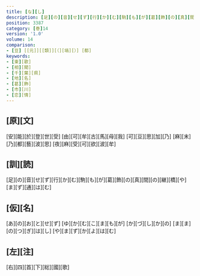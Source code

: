 ```yaml
---
title: [な][し]
description: [足][の][音][せ][ず][行][か][む][駒][も][が][葛][飾][の][真][間][の][継][橋][や][ま][ず][通][は][む]
position: 3387
category: [巻]14
version: '1.0'
volume: 14
comparison:
- [豆] [[元]][[類]][（][塙][）] [都]
keywords:
- [東][歌]
- [相][聞]
- [千][葉][県]
- [地][名]
- [葛][飾]
- [市][川]
- [恋][情]
---
```


## [原][文]

[安][能][於][登][世][受] [由][可][牟][古][馬][母][我] [可][豆][思][加][乃] [麻][末][乃][都][藝][波][思] [夜][麻][受][可][欲][波][牟]

## [訓][読]

[足][の][音][せ][ず][行][か][む][駒][も][が][葛][飾][の][真][間][の][継][橋][や][ま][ず][通][は][む]

## [仮][名]

[あ][の][お][と][せ][ず] [ゆ][か][む][こ][ま][も][が] [か][づ][し][か][の] [ま][ま][の][つ][ぎ][は][し] [や][ま][ず][か][よ][は][む]

## [左][注]

[右][四][首][下][総][國][歌]
